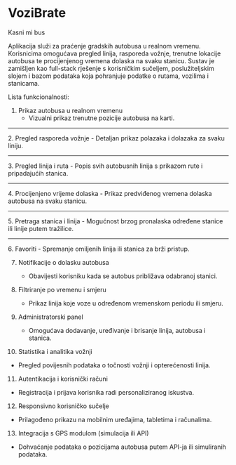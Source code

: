 # VoziBrate
Kasni mi bus

Aplikacija služi za praćenje gradskih autobusa u realnom vremenu. Korisnicima omogućava pregled linija, rasporeda vožnje, trenutne lokacije autobusa te procijenjenog vremena dolaska na svaku stanicu. Sustav je zamišljen kao full-stack rješenje s korisničkim sučeljem, poslužiteljskim slojem i bazom podataka koja pohranjuje podatke o rutama, vozilima i stanicama.



Lista funkcionalnosti:

1. Prikaz autobusa u realnom vremenu
   - Vizualni prikaz trenutne pozicije autobusa na karti.
<hr>
2. Pregled rasporeda vožnje
   - Detaljan prikaz polazaka i dolazaka za svaku liniju.
<hr>
3. Pregled linija i ruta
   - Popis svih autobusnih linija s prikazom rute i pripadajućih stanica.
<hr>
4. Procijenjeno vrijeme dolaska
   - Prikaz predviđenog vremena dolaska autobusa na svaku stanicu.
<hr>
5. Pretraga stanica i linija
   - Mogućnost brzog pronalaska određene stanice ili linije putem tražilice.
<hr>
6. Favoriti
   - Spremanje omiljenih linija ili stanica za brži pristup.

7. Notifikacije o dolasku autobusa
   - Obavijesti korisniku kada se autobus približava odabranoj stanici.

8. Filtriranje po vremenu i smjeru
   - Prikaz linija koje voze u određenom vremenskom periodu ili smjeru.

9. Administratorski panel
   - Omogućava dodavanje, uređivanje i brisanje linija, autobusa i stanica.

10. Statistika i analitika vožnji
   - Pregled povijesnih podataka o točnosti vožnji i opterećenosti linija.

11. Autentikacija i korisnički računi
   - Registracija i prijava korisnika radi personaliziranog iskustva.

12. Responsivno korisničko sučelje
   - Prilagođeno prikazu na mobilnim uređajima, tabletima i računalima.

13. Integracija s GPS modulom (simulacija ili API)
   - Dohvaćanje podataka o pozicijama autobusa putem API-ja ili simuliranih podataka.
